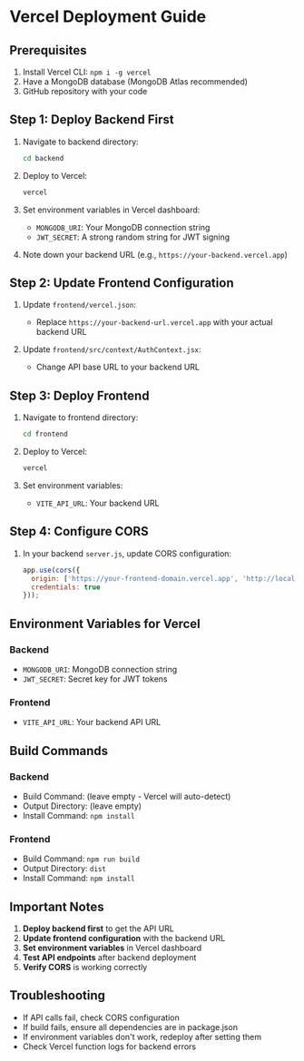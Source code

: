 # Vercel Deployment Guide

## Prerequisites
1. Install Vercel CLI: `npm i -g vercel`
2. Have a MongoDB database (MongoDB Atlas recommended)
3. GitHub repository with your code

## Step 1: Deploy Backend First

1. Navigate to backend directory:
   ```bash
   cd backend
   ```

2. Deploy to Vercel:
   ```bash
   vercel
   ```

3. Set environment variables in Vercel dashboard:
   - `MONGODB_URI`: Your MongoDB connection string
   - `JWT_SECRET`: A strong random string for JWT signing

4. Note down your backend URL (e.g., `https://your-backend.vercel.app`)

## Step 2: Update Frontend Configuration

1. Update `frontend/vercel.json`:
   - Replace `https://your-backend-url.vercel.app` with your actual backend URL

2. Update `frontend/src/context/AuthContext.jsx`:
   - Change API base URL to your backend URL

## Step 3: Deploy Frontend

1. Navigate to frontend directory:
   ```bash
   cd frontend
   ```

2. Deploy to Vercel:
   ```bash
   vercel
   ```

3. Set environment variables:
   - `VITE_API_URL`: Your backend URL

## Step 4: Configure CORS

1. In your backend `server.js`, update CORS configuration:
   ```javascript
   app.use(cors({
     origin: ['https://your-frontend-domain.vercel.app', 'http://localhost:3000'],
     credentials: true
   }));
   ```

## Environment Variables for Vercel

### Backend
- `MONGODB_URI`: MongoDB connection string
- `JWT_SECRET`: Secret key for JWT tokens

### Frontend
- `VITE_API_URL`: Your backend API URL

## Build Commands

### Backend
- Build Command: (leave empty - Vercel will auto-detect)
- Output Directory: (leave empty)
- Install Command: `npm install`

### Frontend
- Build Command: `npm run build`
- Output Directory: `dist`
- Install Command: `npm install`

## Important Notes

1. **Deploy backend first** to get the API URL
2. **Update frontend configuration** with the backend URL
3. **Set environment variables** in Vercel dashboard
4. **Test API endpoints** after backend deployment
5. **Verify CORS** is working correctly

## Troubleshooting

- If API calls fail, check CORS configuration
- If build fails, ensure all dependencies are in package.json
- If environment variables don't work, redeploy after setting them
- Check Vercel function logs for backend errors
